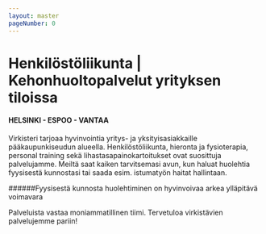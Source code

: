 ```yaml
---
layout: master
pageNumber: 0
---
```


# Henkilöstöliikunta | Kehonhuoltopalvelut yrityksen tiloissa

#### HELSINKI - ESPOO - VANTAA

Virkisteri tarjoaa hyvinvointia yritys- ja yksityisasiakkaille pääkaupunkiseudun alueella. Henkilöstöliikunta, hieronta ja fysioterapia, personal training sekä lihastasapainokartoitukset ovat suosittuja palvelujamme. Meiltä saat kaiken tarvitsemasi avun, kun haluat huolehtia fyysisestä kunnostasi tai saada esim. istumatyön haitat hallintaan.

######Fyysisestä kunnosta huolehtiminen on hyvinvoivaa arkea ylläpitävä voimavara

Palveluista vastaa moniammatillinen tiimi. Tervetuloa virkistävien palvelujemme pariin!
